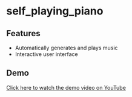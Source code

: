 ﻿# self_playing_piano
## Features

- Automatically generates and plays music
- Interactive user interface

## Demo
[Click here to watch the demo video on YouTube](https://www.youtube.com/watch?v=T5_SKHtl7wc)

